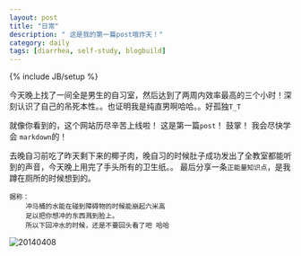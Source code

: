 ```yaml
---
layout: post
title: "日常"
description: " 这是我的第一篇post哦炸天！"
category: daily
tags: [diarrhea, self-study, blogbuild]
---
```

{% include JB/setup %}

今天晚上找了一间全是男生的自习室，然后达到了两周内效率最高的三个小时！深刻认识了自己的吊死本性。。也证明我是纯直男啊哈哈。。好孤独`T_T`

就像你看到的，这个网站历尽辛苦上线啦！ 这是第一篇`post`！ 鼓掌！ 我会尽快学会
`markdown`的！

去晚自习前吃了昨天剩下来的椰子肉，晚自习的时候肚子成功发出了全教室都能听到的声音，今天晚上用完了手头所有的卫生纸。。
最后分享一条`正能量知识点`，是我蹲在厕所的时候想到的。

	据称： 
		冲马桶的水能在碰到障碍物的时候能崩起六米高
		足以把你想冲的东西溅到脸上。
		所以下回冲水的时候，还是不要回头看了吧 哈哈
![20140408](\pic\20140408.gif "销魂哦")